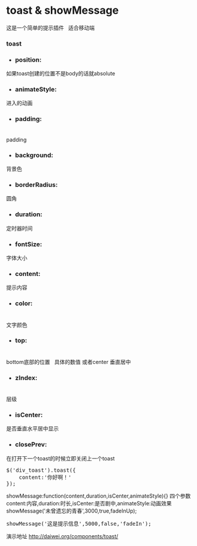 # toast & showMessage
这是一个简单的提示插件    适合移动端
### toast
* ### position:<br/>  			 
如果toast创建的位置不是body的话就absolute
* ### animateStyle:<br/>  		 
进入的动画
* ### padding: <br/>  
padding
* ### background: <br/>
背景色
* ### borderRadius:<br/>
圆角
* ### duration: <br/>
定时器时间
* ### fontSize:  <br/>
字体大小
* ### content:  <br/>
提示内容
* ### color:  <br/> 
文字颜色
* ### top:    <br/>  
bottom底部的位置    具体的数值 或者center  垂直居中
* ### zIndex: <br/>         
层级
* ### isCenter:   <br/>
是否垂直水平居中显示
* ### closePrev: 		 <br/>	
在打开下一个toast的时候立即关闭上一个toast

<pre>
$('div_toast').toast({
    content:'你好啊！'
});
</pre>


showMessage:function(content,duration,isCenter,animateStyle){} 四个参数 content:内容,duration:时长,isCenter:是否剧中,animateStyle:动画效果
showMessage('未曾遗忘的青春',3000,true,fadeInUp);

<pre>
showMessage('这是提示信息',5000,false,'fadeIn');
</pre>

演示地址  http://daiwei.org/components/toast/

